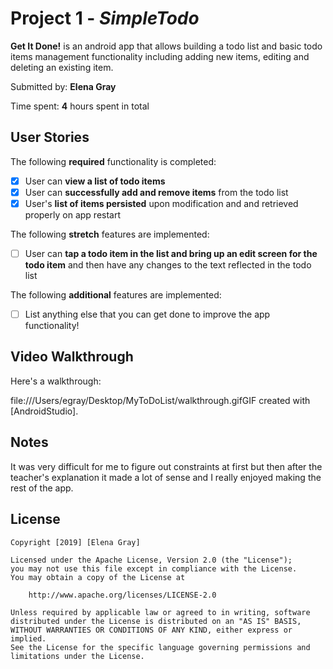 # Project 1 - *SimpleTodo*

**Get It Done!** is an android app that allows building a todo list and basic todo items management functionality including adding new items, editing and deleting an existing item.

Submitted by: **Elena Gray**

Time spent: **4** hours spent in total

## User Stories

The following **required** functionality is completed:

* [X] User can **view a list of todo items**
* [X] User can **successfully add and remove items** from the todo list
* [X] User's **list of items persisted** upon modification and and retrieved properly on app restart

The following **stretch** features are implemented:

* [ ] User can **tap a todo item in the list and bring up an edit screen for the todo item** and then have any changes to the text reflected in the todo list

The following **additional** features are implemented:

* [ ] List anything else that you can get done to improve the app functionality!

## Video Walkthrough

Here's a walkthrough:

file:///Users/egray/Desktop/MyToDoList/walkthrough.gifGIF
created with [AndroidStudio].

## Notes

It was very difficult for me to figure out constraints at first but then after the teacher's explanation it made a lot of sense 
and I really enjoyed making the rest of the app. 

## License

    Copyright [2019] [Elena Gray]

    Licensed under the Apache License, Version 2.0 (the "License");
    you may not use this file except in compliance with the License.
    You may obtain a copy of the License at

        http://www.apache.org/licenses/LICENSE-2.0

    Unless required by applicable law or agreed to in writing, software
    distributed under the License is distributed on an "AS IS" BASIS,
    WITHOUT WARRANTIES OR CONDITIONS OF ANY KIND, either express or implied.
    See the License for the specific language governing permissions and
    limitations under the License.
